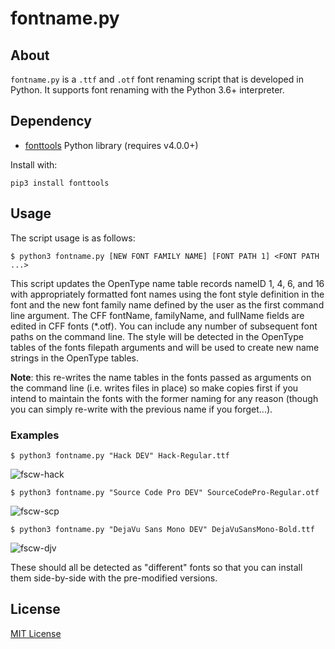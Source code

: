 # fontname.py

## About

`fontname.py` is a `.ttf` and `.otf` font renaming script that is developed in Python.  It supports font renaming with the Python 3.6+ interpreter.

## Dependency
- [fonttools](https://github.com/fonttools/fonttools) Python library (requires v4.0.0+)

Install with:

```
pip3 install fonttools
```

## Usage

The script usage is as follows:

```
$ python3 fontname.py [NEW FONT FAMILY NAME] [FONT PATH 1] <FONT PATH ...>
```

This script updates the OpenType name table records nameID 1, 4, 6, and 16 with appropriately formatted font names using the font style definition in the font and the new font family name defined by the user as the first command line argument.  The CFF fontName, familyName, and fullName fields are edited in CFF fonts (*.otf).  You can include any number of subsequent font paths on the command line.  The style will be detected in the OpenType tables of the fonts filepath arguments and will be used to create new name strings in the OpenType tables.

**Note**: this re-writes the name tables in the fonts passed as arguments on the command line (i.e. writes files in place) so make copies first if you intend to maintain the fonts with the former naming for any reason (though you can simply re-write with the previous name if you forget...).

### Examples

```
$ python3 fontname.py "Hack DEV" Hack-Regular.ttf
```

![fscw-hack](https://user-images.githubusercontent.com/4249591/32151555-2a456982-bcf4-11e7-8ec8-57f8dbbd40a4.png)


```
$ python3 fontname.py "Source Code Pro DEV" SourceCodePro-Regular.otf
```

![fscw-scp](https://user-images.githubusercontent.com/4249591/32151559-2e58a688-bcf4-11e7-9d39-7c8accdc41a6.png)


```
$ python3 fontname.py "DejaVu Sans Mono DEV" DejaVuSansMono-Bold.ttf
```

![fscw-djv](https://user-images.githubusercontent.com/4249591/32151564-3414a644-bcf4-11e7-93c3-93bc2bbaebdb.png)

These should all be detected as "different" fonts so that you can install them side-by-side with the pre-modified versions.

## License

[MIT License](LICENSE)